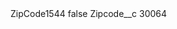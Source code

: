 <?xml version="1.0" encoding="UTF-8"?>
<CustomMetadata xmlns="http://soap.sforce.com/2006/04/metadata" xmlns:xsi="http://www.w3.org/2001/XMLSchema-instance" xmlns:xsd="http://www.w3.org/2001/XMLSchema">
    <label>ZipCode1544</label>
    <protected>false</protected>
    <values>
        <field>Zipcode__c</field>
        <value xsi:type="xsd:string">30064</value>
    </values>
</CustomMetadata>
